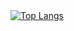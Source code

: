 <div style="width: 200px;">
<a href="https://github.com/SeuPerfilAqui/github-readme-stats">
  <img src="https://github-readme-stats.vercel.app/api/top-langs/?username=Deivyson1401&langs_count=8" alt="Top Langs" />
</a>
</div>
